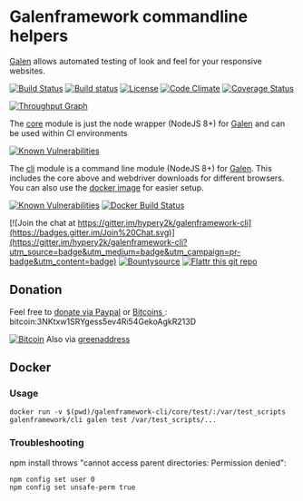 # Galenframework commandline helpers

[Galen](http://galenframework.com) allows automated testing of look and feel for your responsive websites.

[![Build Status](https://travis-ci.org/hypery2k/galenframework-cli.svg?branch=master)](https://travis-ci.org/hypery2k/galenframework-cli)
[![Build status](https://ci.appveyor.com/api/projects/status/fbwy88pc9ia6429w/branch/master?svg=true)](https://ci.appveyor.com/project/hypery2k/galenframework-cli/branch/master) [![License](https://img.shields.io/github/license/mashape/apistatus.svg)](LICENSE)
[![Code Climate](https://codeclimate.com/github/hypery2k/galenframework-cli/badges/gpa.svg)](https://codeclimate.com/github/hypery2k/galenframework-cli)
[![Coverage Status](https://coveralls.io/repos/github/hypery2k/galenframework-cli/badge.svg?branch=master)](https://coveralls.io/github/hypery2k/galenframework-cli?branch=master)

[![Throughput Graph](https://graphs.waffle.io/hypery2k/galenframework-cli/throughput.svg)](https://waffle.io/hypery2k/galenframework-cli/metrics/throughput)

The [core](core/) module is just the node wrapper (NodeJS 8+) for [Galen](http://galenframework.com) and can be used within CI environments

[![Known Vulnerabilities](https://snyk.io/test/github/hypery2k/galenframework-cli/badge.svg?targetFile=core%2Fpackage.json)](https://snyk.io/test/github/hypery2k/galenframework-cli?targetFile=core%2Fpackage.json)

The [cli](cli/) module is a command line module (NodeJS 8+) for [Galen](http://galenframework.com). This includes the core above and webdriver downloads for different browsers. You can also use the [docker image](https://hub.docker.com/r/galenframework/cli/) for easier setup.

[![Known Vulnerabilities](https://snyk.io/test/github/hypery2k/galenframework-cli/badge.svg?targetFile=cli%2Fpackage.json)](https://snyk.io/test/github/hypery2k/galenframework-cli?targetFile=cli%2Fpackage.json) [![Docker Build Status](https://img.shields.io/docker/build/galenframework/cli.svg)](https://hub.docker.com/r/galenframework/cli/)

[![Join the chat at https://gitter.im/hypery2k/galenframework-cli](https://badges.gitter.im/Join%20Chat.svg)](https://gitter.im/hypery2k/galenframework-cli?utm_source=badge&utm_medium=badge&utm_campaign=pr-badge&utm_content=badge) [![Bountysource](https://www.bountysource.com/badge/tracker?tracker_id=15642797)](https://www.bountysource.com/trackers/15642797-hypery2k-galenframework-cli?utm_source=15642797&utm_medium=shield&utm_campaign=TRACKER_BADGE) [![Flattr this git repo](http://api.flattr.com/button/flattr-badge-large.png)](https://flattr.com/submit/auto?user_id=mreinhardt&url=https://github.com/hypery2k/galenframework-cli&title=badges&language=&tags=github&category=software)

## Donation

Feel free to [donate via Paypal](https://www.paypal.com/cgi-bin/webscr?cmd=_s-xclick&hosted_button_id=H8TR8246RCDJG) or [Bitcoins ](bitcoin:3NKtxw1SRYgess5ev4Ri54GekoAgkR213D): bitcoin:3NKtxw1SRYgess5ev4Ri54GekoAgkR213D

[![Bitcoin](https://martinreinhardt-online.de/assets/img/bitcoin.png)](bitcoin:3NKtxw1SRYgess5ev4Ri54GekoAgkR213D)
 Also via [greenaddress](https://greenaddress.it/pay/GA3ZPfh7As3Gc2oP6pQ1njxMij88u/)

## Docker

### Usage


```
docker run -v $(pwd)/galenframework-cli/core/test/:/var/test_scripts galenframework/cli galen test /var/test_scripts/...
```

### Troubleshooting

npm install throws "cannot access parent directories: Permission denied":
```
npm config set user 0
npm config set unsafe-perm true
```
